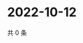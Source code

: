 # 2022-10-12

共 0 条

<!-- BEGIN WEIBO -->
<!-- 最后更新时间 Wed Oct 12 2022 02:26:15 GMT+0800 (China Standard Time) -->

<!-- END WEIBO -->
